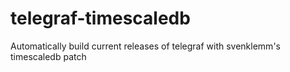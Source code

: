 # telegraf-timescaledb
Automatically build current releases of telegraf with svenklemm's timescaledb patch
